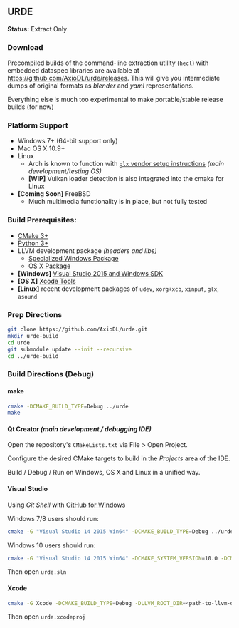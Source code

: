 ## URDE
**Status:** Extract Only

### Download
Precompiled builds of the command-line extraction utility (`hecl`) with embedded dataspec libraries are available at https://github.com/AxioDL/urde/releases. This will give you intermediate dumps of original formats as *blender* and *yaml* representations.

Everything else is much too experimental to make portable/stable release builds (for now)

### Platform Support
* Windows 7+ (64-bit support only)
* Mac OS X 10.9+
* Linux
    * Arch is known to function with [`glx` vendor setup instructions](https://wiki.archlinux.org/index.php/Category:Graphics) *(main development/testing OS)*
    * **[WIP]** Vulkan loader detection is also integrated into the cmake for Linux
* **[Coming Soon]** FreeBSD
    * Much multimedia functionality is in place, but not fully tested

### Build Prerequisites:
* [CMake 3+](https://cmake.org)
* [Python 3+](https://python.org)
* LLVM development package *(headers and libs)*
    * [Specialized Windows Package](https://www.dropbox.com/s/4u0rckvh3d3tvr1/LLVM-3.7.0-win64.exe)
    * [OS X Package](http://llvm.org/releases/3.7.0/clang+llvm-3.7.0-x86_64-apple-darwin.tar.xz)
* **[Windows]** [Visual Studio 2015 and Windows SDK](https://www.visualstudio.com/en-us/products/visual-studio-community-vs.aspx)
* **[OS X]** [Xcode Tools](https://developer.apple.com/xcode/download/)
* **[Linux]** recent development packages of `udev`, `xorg+xcb`, `xinput`, `glx`, `asound`

### Prep Directions

```sh
git clone https://github.com/AxioDL/urde.git
mkdir urde-build
cd urde
git submodule update --init --recursive
cd ../urde-build
```

### Build Directions (Debug)

#### make

```sh
cmake -DCMAKE_BUILD_TYPE=Debug ../urde
make
```

#### Qt Creator *(main development / debugging IDE)*

Open the repository's `CMakeLists.txt` via File > Open Project.

Configure the desired CMake targets to build in the *Projects* area of the IDE.

Build / Debug / Run on Windows, OS X and Linux in a unified way.

#### Visual Studio

Using *Git Shell* with [GitHub for Windows](https://desktop.github.com/)

Windows 7/8 users should run:

```sh
cmake -G "Visual Studio 14 2015 Win64" -DCMAKE_BUILD_TYPE=Debug ../urde
```

Windows 10 users should run:

```sh
cmake -G "Visual Studio 14 2015 Win64" -DCMAKE_SYSTEM_VERSION=10.0 -DCMAKE_BUILD_TYPE=Debug ../urde
```

Then open `urde.sln`

#### Xcode

```sh
cmake -G Xcode -DCMAKE_BUILD_TYPE=Debug -DLLVM_ROOT_DIR=<path-to-llvm-dev-package> ../urde
```

Then open `urde.xcodeproj`
